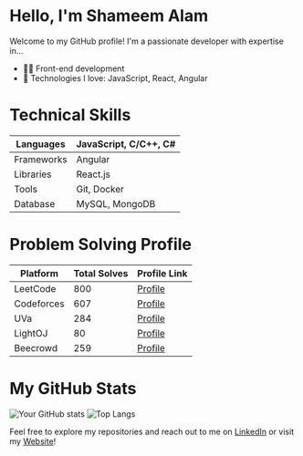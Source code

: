 # Hello, I'm Shameem Alam

Welcome to my GitHub profile! I'm a passionate developer with expertise in...

- 👨‍💻 Front-end development
- 🚀 Technologies I love: JavaScript, React, Angular

# Technical Skills
| Languages         | JavaScript, C/C++, C#    |
|-------------------|--------------------------|
| Frameworks        | Angular                  |
| Libraries         | React.js                 |
| Tools             | Git, Docker              |
| Database          | MySQL, MongoDB           |

# Problem Solving Profile
| Platform          | Total Solves | Profile Link                                      |
|-------------------|--------------|---------------------------------------------------|
| LeetCode          | 800          | [Profile](https://leetcode.com/theshameem/)   |
| Codeforces        | 607          | [Profile](https://codeforces.com/profile/theshameem)   |
| UVa               | 284          | [Profile](https://uhunt.onlinejudge.org/id/905254)   |
| LightOJ           | 80           | [Profile](https://lightoj.com/user/theshameem)   |
| Beecrowd          | 259          | [Profile](https://www.beecrowd.com.br/judge/en/profile/167329?origem=1)   |


# My GitHub Stats

![Your GitHub stats](https://github-readme-stats.vercel.app/api?username=theshameem&show_icons=true&theme=radical)
![Top Langs](https://github-readme-stats.vercel.app/api/top-langs/?username=theshameem&layout=compact)


Feel free to explore my repositories and reach out to me on [LinkedIn](https://www.linkedin.com/in/shameem-alam/) or visit my [Website](https://www.shameemalam.com/)!
